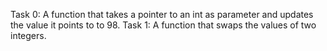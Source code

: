 Task 0: A function that takes a pointer to an int as parameter and updates the value it points to to 98.
Task 1: A function that swaps the values of two integers.

